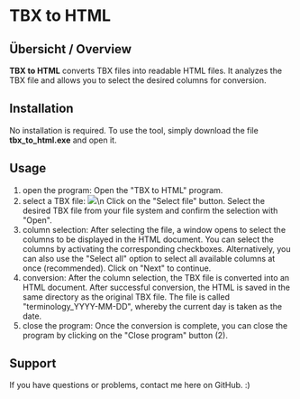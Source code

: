 # TBX to HTML

## Übersicht / Overview
**TBX to HTML** converts TBX files into readable HTML files. It analyzes the TBX file and allows you to select the desired columns for conversion.

## Installation
No installation is required. To use the tool, simply download the file **tbx_to_html.exe** and open it.

## Usage
1. open the program:
       Open the "TBX to HTML" program.
2. select a TBX file:
       <img src="MVP/Programm öffnet sich.PNG"></img>\n
       Click on the "Select file" button.
       Select the desired TBX file from your file system and confirm the selection with "Open".
4. column selection:
       After selecting the file, a window opens to select the columns to be displayed in the HTML document.
       You can select the columns by activating the corresponding checkboxes.
       Alternatively, you can also use the "Select all" option to select all available columns at once (recommended).
       Click on "Next" to continue.
5. conversion:
       After the column selection, the TBX file is converted into an HTML document.
       After successful conversion, the HTML is saved in the same directory as the original TBX file. The file is called "terminology_YYYY-MM-DD", whereby the current day is taken as the date.
6. close the program:
       Once the conversion is complete, you can close the program by clicking on the "Close program" button (2).

## Support
If you have questions or problems, contact me here on GitHub. :)


